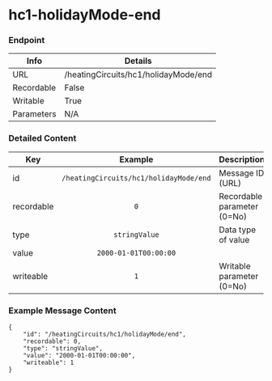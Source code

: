 # hc1-holidayMode-end



### Endpoint

| Info  | Details |
| ------------- | ------------- |
| URL   | /heatingCircuits/hc1/holidayMode/end   |
| Recordable   | False   |
| Writable   | True   |
| Parameters  | N/A |

### Detailed Content

|  Key  | Example | Description |
| ------------- | :------: | :------------------------------ |
|  id | `/heatingCircuits/hc1/holidayMode/end` | Message ID (URL) |
|  recordable | `0` | Recordable parameter (0=No) |
|  type | `stringValue` | Data type of value |
|  value | `2000-01-01T00:00:00` |  |
|  writeable | `1` | Writable parameter (0=No) |



### Example Message Content
```
{
    "id": "/heatingCircuits/hc1/holidayMode/end",
    "recordable": 0,
    "type": "stringValue",
    "value": "2000-01-01T00:00:00",
    "writeable": 1
}
```
